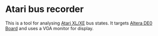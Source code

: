 Atari bus recorder
==================

This is a tool for analysing [Atari XL/XE](http://en.wikipedia.org/wiki/Atari_8-bit_family) bus states.
It targets [Altera DE0 Board](http://www.terasic.com.tw/cgi-bin/page/archive.pl?Language=English&CategoryNo=56&No=364)
and uses a VGA monitor for display.
